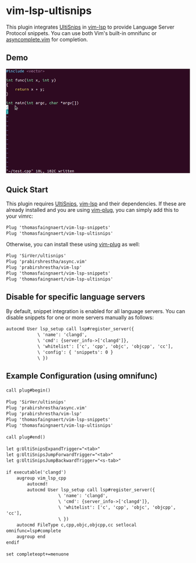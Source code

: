 # vim-lsp-ultisnips
This plugin integrates [UltiSnips](https://github.com/SirVer/ultisnips) in [vim-lsp](https://github.com/prabirshrestha/vim-lsp) to provide Language Server Protocol snippets.
You can use both Vim's built-in omnifunc or [asyncomplete.vim](https://github.com/prabirshrestha/asyncomplete.vim) for completion.

## Demo
![GIF demo](https://raw.githubusercontent.com/thomasfaingnaert/images/master/demo-ultisnips.gif)

## Quick Start
This plugin requires [UltiSnips](https://github.com/SirVer/ultisnips), [vim-lsp](https://github.com/prabirshrestha/vim-lsp) and their dependencies.
If these are already installed and you are using [vim-plug](https://github.com/junegunn/vim-plug), you can simply add this to your vimrc:
```vim
Plug 'thomasfaingnaert/vim-lsp-snippets'
Plug 'thomasfaingnaert/vim-lsp-ultisnips'
```

Otherwise, you can install these using [vim-plug](https://github.com/junegunn/vim-plug) as well:
```vim
Plug 'SirVer/ultisnips'
Plug 'prabirshrestha/async.vim'
Plug 'prabirshrestha/vim-lsp'
Plug 'thomasfaingnaert/vim-lsp-snippets'
Plug 'thomasfaingnaert/vim-lsp-ultisnips'
```

## Disable for specific language servers
By default, snippet integration is enabled for all language servers. You can disable snippets for one or more servers manually as follows:
```vim
autocmd User lsp_setup call lsp#register_server({
            \ 'name': 'clangd',
            \ 'cmd': {server_info->['clangd']},
            \ 'whitelist': ['c', 'cpp', 'objc', 'objcpp', 'cc'],
            \ 'config': { 'snippets': 0 }
            \ })
```

## Example Configuration (using omnifunc)
```vim
call plug#begin()

Plug 'SirVer/ultisnips'
Plug 'prabirshrestha/async.vim'
Plug 'prabirshrestha/vim-lsp'
Plug 'thomasfaingnaert/vim-lsp-snippets'
Plug 'thomasfaingnaert/vim-lsp-ultisnips'

call plug#end()

let g:UltiSnipsExpandTrigger="<tab>"
let g:UltiSnipsJumpForwardTrigger="<tab>"
let g:UltiSnipsJumpBackwardTrigger="<s-tab>"

if executable('clangd')
    augroup vim_lsp_cpp
        autocmd!
        autocmd User lsp_setup call lsp#register_server({
                    \ 'name': 'clangd',
                    \ 'cmd': {server_info->['clangd']},
                    \ 'whitelist': ['c', 'cpp', 'objc', 'objcpp', 'cc'],
                    \ })
	autocmd FileType c,cpp,objc,objcpp,cc setlocal omnifunc=lsp#complete
    augroup end
endif

set completeopt+=menuone
```
